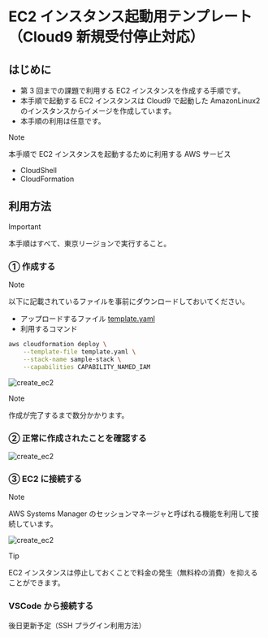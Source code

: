 # EC2 インスタンス起動用テンプレート（Cloud9 新規受付停止対応）

## はじめに

- 第 3 回までの課題で利用する EC2 インスタンスを作成する手順です。
- 本手順で起動する EC2 インスタンスは Cloud9 で起動した AmazonLinux2 のインスタンスからイメージを作成しています。
- 本手順の利用は任意です。

> [!NOTE]
> 本手順で EC2 インスタンスを起動するために利用する AWS サービス
>
> - CloudShell
> - CloudFormation

## 利用方法

> [!IMPORTANT]
> 本手順はすべて、東京リージョンで実行すること。

### ① 作成する

> [!NOTE]
> 以下に記載されているファイルを事前にダウンロードしておいてください。

- アップロードするファイル [template.yaml](./template.yaml)
- 利用するコマンド

```bash
aws cloudformation deploy \
    --template-file template.yaml \
    --stack-name sample-stack \
    --capabilities CAPABILITY_NAMED_IAM
```

![create_ec2](./assets/gif/create_ec2_demo.gif)

> [!NOTE]
> 作成が完了するまで数分かかります。

### ② 正常に作成されたことを確認する

![create_ec2](./assets/gif/check_stack_demo.gif)

### ③ EC2 に接続する

> [!NOTE]
> AWS Systems Manager のセッションマネージャと呼ばれる機能を利用して接続しています。

![create_ec2](./assets/gif/connect_ec2_demo.gif)

> [!TIP]
> EC2 インスタンスは停止しておくことで料金の発生（無料枠の消費）を抑えることができます。

### VSCode から接続する

後日更新予定（SSH プラグイン利用方法）
